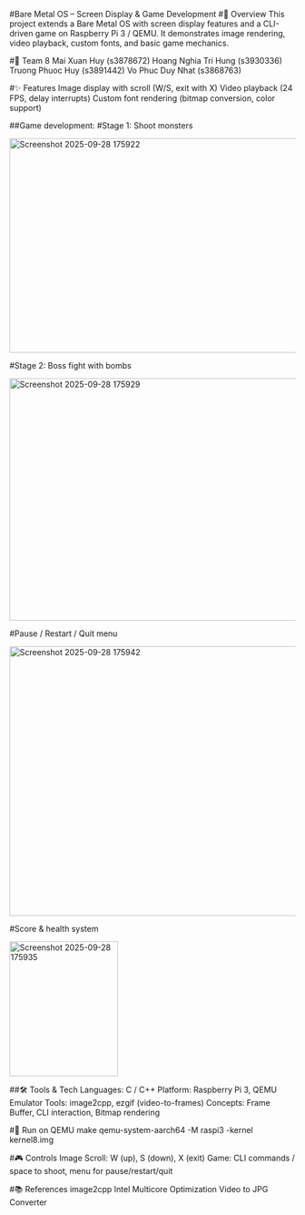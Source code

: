 #Bare Metal OS – Screen Display & Game Development
#📌 Overview
This project extends a Bare Metal OS with screen display features and a CLI-driven game on Raspberry Pi 3 / QEMU. It demonstrates image rendering, video playback, custom fonts, and basic game mechanics.

#👥 Team 8
Mai Xuan Huy (s3878672)
Hoang Nghia Tri Hung (s3930336)
Truong Phuoc Huy (s3891442)
Vo Phuc Duy Nhat (s3868763)

#✨ Features
Image display with scroll (W/S, exit with X)
Video playback (24 FPS, delay interrupts)
Custom font rendering (bitmap conversion, color support)

##Game development:
#Stage 1: Shoot monsters

<img width="510" height="377" alt="Screenshot 2025-09-28 175922" src="https://github.com/user-attachments/assets/9aa77517-03bf-42e7-9229-1dbc05fd80db" />

#Stage 2: Boss fight with bombs

<img width="570" height="426" alt="Screenshot 2025-09-28 175929" src="https://github.com/user-attachments/assets/425168d3-81a5-4657-a26c-ea9f70a8d096" />

#Pause / Restart / Quit menu

<img width="627" height="474" alt="Screenshot 2025-09-28 175942" src="https://github.com/user-attachments/assets/378553b1-a657-492c-8c6e-8233886b4b49" />

#Score & health system

<img width="191" height="237" alt="Screenshot 2025-09-28 175935" src="https://github.com/user-attachments/assets/041a40d2-749f-42ad-bc98-ca48f8af5aa6" />

##🛠️ Tools & Tech
Languages: C / C++
Platform: Raspberry Pi 3, QEMU Emulator
Tools: image2cpp, ezgif (video-to-frames)
Concepts: Frame Buffer, CLI interaction, Bitmap rendering

#🚀 Run on QEMU
make
qemu-system-aarch64 -M raspi3 -kernel kernel8.img

#🎮 Controls
Image Scroll: W (up), S (down), X (exit)
Game: CLI commands / space to shoot, menu for pause/restart/quit

#📚 References
image2cpp
Intel Multicore Optimization
Video to JPG Converter

